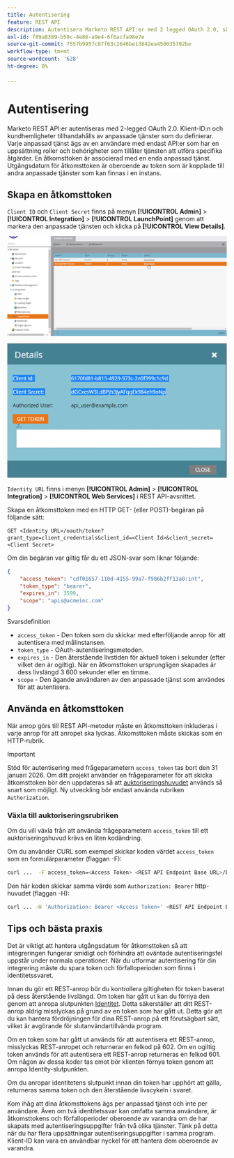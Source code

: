 ```yaml
---
title: Autentisering
feature: REST API
description: Autentisera Marketo REST API:er med 2 legged OAuth 2.0, skapa och använda åtkomsttoken, växla till auktoriseringshuvud, hantera förfallodatum, hantera 601- och 602-fel.
exl-id: f89a8389-b50c-4e86-a9e4-6f6acfa98e7e
source-git-commit: 7557b9957c87f63c2646be13842ea450035792be
workflow-type: tm+mt
source-wordcount: '628'
ht-degree: 0%

---
```


# Autentisering

Marketo REST API:er autentiseras med 2-legged OAuth 2.0. Klient-ID:n och kundhemligheter tillhandahålls av anpassade tjänster som du definierar. Varje anpassad tjänst ägs av en användare med endast API:er som har en uppsättning roller och behörigheter som tillåter tjänsten att utföra specifika åtgärder. En åtkomsttoken är associerad med en enda anpassad tjänst. Utgångsdatum för åtkomsttoken är oberoende av token som är kopplade till andra anpassade tjänster som kan finnas i en instans.

## Skapa en åtkomsttoken

`Client ID` och `Client Secret` finns på menyn **[!UICONTROL Admin]** > **[!UICONTROL Integration]** > **[!UICONTROL LaunchPoint]** genom att markera den anpassade tjänsten och klicka på **[!UICONTROL View Details]**.

![Hämta REST-tjänstinformation](assets/authentication-service-view-details.png)

![Startpunktsreferenser](assets/admin-launchpoint-credentials.png)

`Identity URL` finns i menyn **[!UICONTROL Admin]** > **[!UICONTROL Integration]** > **[!UICONTROL Web Services]** i REST API-avsnittet.

Skapa en åtkomsttoken med en HTTP GET- (eller POST)-begäran på följande sätt:

```
GET <Identity URL>/oauth/token?grant_type=client_credentials&client_id=<Client Id>&client_secret=<Client Secret>
```

Om din begäran var giltig får du ett JSON-svar som liknar följande:

```json
{
    "access_token": "cdf01657-110d-4155-99a7-f986b2ff13a0:int",
    "token_type": "bearer",
    "expires_in": 3599,
    "scope": "apis@acmeinc.com"
}
```

Svarsdefinition

- `access_token` - Den token som du skickar med efterföljande anrop för att autentisera med målinstansen.
- `token_type` - OAuth-autentiseringsmetoden.
- `expires_in` - Den återstående livstiden för aktuell token i sekunder (efter vilket den är ogiltig). När en åtkomsttoken ursprungligen skapades är dess livslängd 3 600 sekunder eller en timme.
- `scope` - Den ägande användaren av den anpassade tjänst som användes för att autentisera.

## Använda en åtkomsttoken

När anrop görs till REST API-metoder måste en åtkomsttoken inkluderas i varje anrop för att anropet ska lyckas.
Åtkomsttoken måste skickas som en HTTP-rubrik.

>[!IMPORTANT]
>
>Stöd för autentisering med frågeparametern `access_token` tas bort den 31 januari 2026. Om ditt projekt använder en frågeparameter för att skicka åtkomsttoken bör den uppdateras så att [auktoriseringshuvudet](https://experienceleague.adobe.com/en/docs/marketo-developer/marketo/rest/authentication#using-an-access-token) används så snart som möjligt. Ny utveckling bör endast använda rubriken `Authorization`.

### Växla till auktoriseringsrubriken

Om du vill växla från att använda frågeparametern `access_token` till ett auktoriseringshuvud krävs en liten kodändring.

Om du använder CURL som exempel skickar koden värdet `access_token` som en formulärparameter (flaggan -F):

```bash
curl ...  -F access_token=<Access Token> <REST API Endpoint Base URL>/bulk/v1/apiCall.json
```

Den här koden skickar samma värde som `Authorization: Bearer` http-huvudet (flaggan -H):

```bash
curl ... -H 'Authorization: Bearer <Access Token>' <REST API Endpoint Base URL>/bulk/v1/apiCall.json
```

## Tips och bästa praxis

Det är viktigt att hantera utgångsdatum för åtkomsttoken så att integreringen fungerar smidigt och förhindra att oväntade autentiseringsfel uppstår under normala operationer. När du utformar autentisering för din integrering måste du spara token och förfalloperioden som finns i identitetssvaret.

Innan du gör ett REST-anrop bör du kontrollera giltigheten för token baserat på dess återstående livslängd. Om token har gått ut kan du förnya den genom att anropa slutpunkten [Identitet](https://developer.adobe.com/marketo-apis/api/identity/#tag/Identity/operation/identityUsingGET). Detta säkerställer att ditt REST-anrop aldrig misslyckas på grund av en token som har gått ut. Detta gör att du kan hantera fördröjningen för dina REST-anrop på ett förutsägbart sätt, vilket är avgörande för slutanvändartillvända program.

Om en token som har gått ut används för att autentisera ett REST-anrop, misslyckas REST-anropet och returnerar en felkod på 602. Om en ogiltig token används för att autentisera ett REST-anrop returneras en felkod 601. Om någon av dessa koder tas emot bör klienten förnya token genom att anropa Identity-slutpunkten.

Om du anropar identitetens slutpunkt innan din token har upphört att gälla, returneras samma token och den återstående livscykeln i svaret.

Kom ihåg att dina åtkomsttokens ägs per anpassad tjänst och inte per användare. Även om två identitetssvar kan omfatta samma användare, är åtkomsttokens och förfalloperioder oberoende av varandra om de har skapats med autentiseringsuppgifter från två olika tjänster. Tänk på detta när du har flera uppsättningar autentiseringsuppgifter i samma program. Klient-ID kan vara en användbar nyckel för att hantera dem oberoende av varandra.
